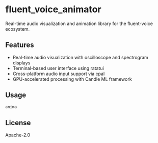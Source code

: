 # fluent_voice_animator

Real-time audio visualization and animation library for the fluent-voice ecosystem.

## Features

- Real-time audio visualization with oscilloscope and spectrogram displays
- Terminal-based user interface using ratatui
- Cross-platform audio input support via cpal
- GPU-accelerated processing with Candle ML framework

## Usage

```bash
anima
```

## License

Apache-2.0